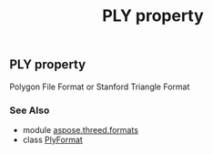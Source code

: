 ﻿---
title: PLY property
second_title: Aspose.3D for Python via .NET API References
description: 
type: docs
weight: 410
url: /python-net/aspose.threed.formats/plyformat/ply/
is_root: false
---

## PLY property


Polygon File Format or Stanford Triangle Format

### See Also
* module [aspose.threed.formats](../../)
* class [PlyFormat](/3d/python-net/aspose.threed.formats/plyformat)
